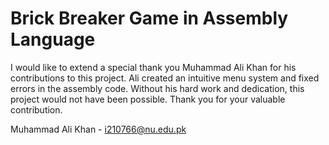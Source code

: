 # Brick Breaker Game in Assembly Language

I would like to extend a special thank you Muhammad Ali Khan for his contributions to this project.
Ali created an intuitive menu system and fixed errors in the assembly code.
Without his hard work and dedication, this project would not have been possible.
Thank you for your valuable contribution.

Muhammad Ali Khan - i210766@nu.edu.pk
